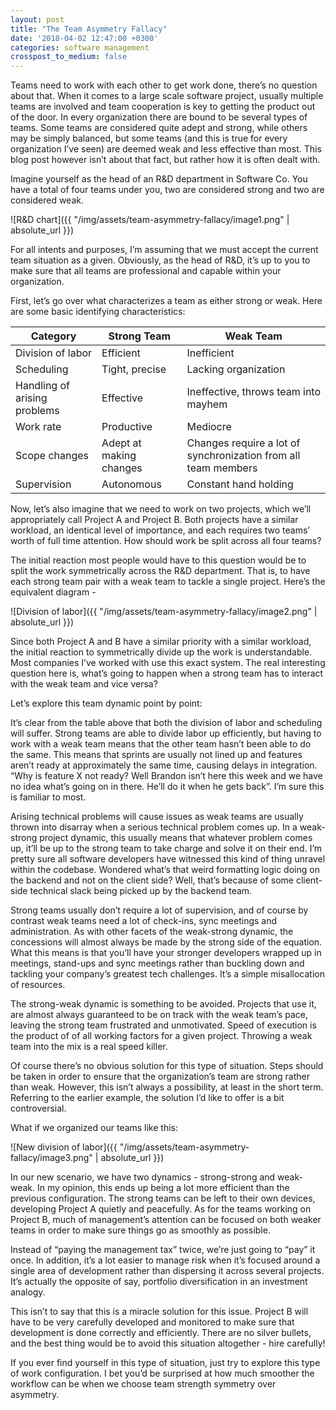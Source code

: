 ```yaml
---
layout: post
title: "The Team Asymmetry Fallacy"
date: '2018-04-02 12:47:00 +0300'
categories: software management
crosspost_to_medium: false
---
```


Teams need to work with each other to get work done, there’s no question about that. When it comes to a large scale software project, usually multiple teams are involved and team cooperation is key to getting the product out of the door. In every organization there are bound to be several types of teams. Some teams are considered quite adept and strong, while others may be simply balanced, but some teams (and this is true for every organization I’ve seen) are deemed weak and less effective than most. This blog post however isn’t about that fact, but rather how it is often dealt with.

Imagine yourself as the head of an R&D department in Software Co. You have a total of four teams under you, two are considered strong and two are considered weak.

![R&D chart]({{ "/img/assets/team-asymmetry-fallacy/image1.png" | absolute_url }})

For all intents and purposes, I’m assuming that we must accept the current team situation as a given. Obviously, as the head of R&D, it’s up to you to make sure that all teams are professional and capable within your organization. 

First, let’s go over what characterizes a team as either strong or weak. Here are some basic identifying characteristics:


|Category|Strong Team|Weak Team|
|-------|--------|---------|
|Division of labor|Efficient|Inefficient|
|Scheduling|Tight, precise|Lacking organization|
|Handling of arising problems|Effective|Ineffective, throws team into mayhem|
Work rate|Productive|Mediocre|
|Scope changes|Adept at making changes|Changes require a lot of synchronization from all team members|
|Supervision|Autonomous|Constant hand holding|


Now, let’s also imagine that we need to work on two projects, which we’ll appropriately call Project A and Project B. Both projects have a similar workload, an identical level of importance, and each requires two teams’ worth of full time attention. How should work be split across all four teams?

The initial reaction most people would have to this question would be to split the work symmetrically across the R&D department. That is, to have each strong team pair with a weak team to tackle a single project. Here’s the equivalent diagram - 

![Division of labor]({{ "/img/assets/team-asymmetry-fallacy/image2.png" | absolute_url }})

Since both Project A and B have a similar priority with a similar workload, the initial reaction to symmetrically divide up the work is understandable. Most companies I’ve worked with use this exact system. The real interesting question here is, what’s going to happen when a strong team has to interact with the weak team and vice versa?

Let’s explore this team dynamic point by point:

It’s clear from the table above that both the division of labor and scheduling will suffer. Strong teams are able to divide labor up efficiently, but having to work with a weak team means that the other team hasn’t been able to do the same. This means that sprints are usually not lined up and features aren’t ready at approximately the same time, causing delays in integration. “Why is feature X not ready? Well Brandon isn’t here this week and we have no idea what’s going on in there. He’ll do it when he gets back”. I’m sure this is familiar to most.

Arising technical problems will cause issues as weak teams are usually thrown into disarray when a serious technical problem comes up. In a weak-strong project dynamic, this usually means that whatever problem comes up, it’ll be up to the strong team to take charge and solve it on their end. I’m pretty sure all software developers have witnessed this kind of thing unravel within the codebase. Wondered what’s that weird formatting logic doing on the backend and not on the client side? Well, that’s because of some client-side technical slack being picked up by the backend team.

Strong teams usually don’t require a lot of supervision, and of course by contrast weak teams need a lot of check-ins, sync meetings and administration. As with other facets of the weak-strong dynamic, the concessions will almost always be made by the strong side of the equation. What this means is that you’ll have your stronger developers wrapped up in meetings, stand-ups and sync meetings rather than buckling down and tackling your company’s greatest tech challenges. It’s a simple misallocation of resources.

The strong-weak dynamic is something to be avoided. Projects that use it, are almost always guaranteed to be on track with the weak team’s pace, leaving the strong team frustrated and unmotivated. Speed of execution is the product of of all working factors for a given project. Throwing a weak team into the mix is a real speed killer.

Of course there’s no obvious solution for this type of situation. Steps should be taken in order to ensure that the organization’s team are strong rather than weak. However, this isn’t always a possibility, at least in the short term. Referring to the earlier example, the solution I’d like to offer is a bit controversial. 

What if we organized our teams like this:

![New division of labor]({{ "/img/assets/team-asymmetry-fallacy/image3.png" | absolute_url }})

In our new scenario, we have two dynamics - strong-strong and weak-weak. In my opinion, this ends up being a lot more efficient than the previous configuration. The strong teams can be left to their own devices, developing Project A quietly and peacefully. As for the teams working on Project B, much of management’s attention can be focused on both weaker teams in order to make sure things go as smoothly as possible. 

Instead of “paying the management tax” twice, we’re just going to “pay” it once. In addition, it’s a lot easier to manage risk when it’s focused around a single area of development rather than dispersing it across several projects. It’s actually the opposite of say, portfolio diversification in an investment analogy.

This isn’t to say that this is a miracle solution for this issue. Project B will have to be very carefully developed and monitored to make sure that development is done correctly and efficiently. There are no silver bullets, and the best thing would be to avoid this situation altogether - hire carefully!

If you ever find yourself in this type of situation, just try to explore this type of work configuration. I bet you’d be surprised at how much smoother the workflow can be when we choose team strength symmetry over asymmetry. 
